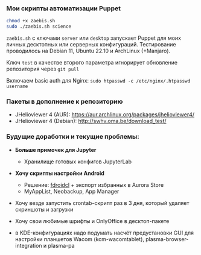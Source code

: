 ### Мои скрипты автоматизации Puppet

```bash
chmod +x zaebis.sh
sudo ./zaebis.sh science
```

`zaebis.sh` с ключами `server` или `desktop` запускает Puppet для моих личных десктопных или серверных конфигураций. Тестирование проводилось на Debian 11, Ubuntu 22.10 и ArchLinux (+Manjaro).

Ключ `test` в качестве второго параметра игнорирует обновление репозитория через `git pull`

Включаем basic auth для Nginx: `sudo htpasswd -c /etc/nginx/.htpasswd username`

### Пакеты в дополнение к репозиторию

* JHelioviewer 4 (AUR): <https://aur.archlinux.org/packages/jhelioviewer4/>
* JHelioviewer 4 (Debian): <http://swhv.oma.be/download_test/>

### Будущие доработки и текущие проблемы:

- **Больше примочек для Jupyter**
    - Хранилище готовых конфигов JupyterLab

- **Хочу скрипты настройки Android**
    - Решение: [fdroidcl](https://github.com/mvdan/fdroidcl) + экспорт избранных в Aurora Store
    - MyAppList, Neobackup, App Manager

- Хочу везде запустить crontab-скрипт раз в 3 дня, который удаляет скриншоты и загрузки

- Хочу свои любимые шрифты и OnlyOffice в десктоп-пакете

- в KDE-конфигурациях надо подумать насчёт предустановки GUI для настройки планшетов Wacom (kcm-wacomtablet), plasma-browser-integration и plasma-pa
